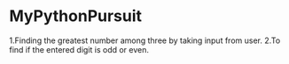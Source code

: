 # MyPythonPursuit
1.Finding the greatest number among three by taking input from user. 
2.To find if the entered digit is odd or even.

